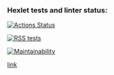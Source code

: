### Hexlet tests and linter status:
[![Actions Status](https://github.com/TanyaAl/frontend-project-11/actions/workflows/hexlet-check.yml/badge.svg)](https://github.com/TanyaAl/frontend-project-11/actions)

[![RSS tests](https://github.com/TanyaAl/RSS/actions/workflows/githubActions.yaml/badge.svg)](https://github.com/TanyaAl/RSS/actions/workflows/githubActions.yaml)

[![Maintainability](https://api.codeclimate.com/v1/badges/e351f965a687312eb456/maintainability)](https://codeclimate.com/github/TanyaAl/RSS/maintainability)

[link](https://rss-71pqvnm39-tatianas-projects-7c79dfd1.vercel.app/)
